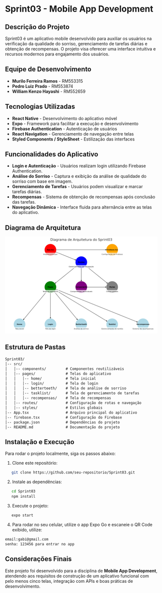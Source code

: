 # Sprint03 - Mobile App Development

## **Descrição do Projeto**
Sprint03 é um aplicativo mobile desenvolvido para auxiliar os usuários na verificação da qualidade do sorriso, gerenciamento de tarefas diárias e obtenção de recompensas. O projeto visa oferecer uma interface intuitiva e recursos modernos para engajamento dos usuários.

## **Equipe de Desenvolvimento**
- **Murilo Ferreira Ramos** - RM553315  
- **Pedro Luiz Prado** - RM553874  
- **William Kenzo Hayashi** - RM552659  

## **Tecnologias Utilizadas**
- **React Native** - Desenvolvimento do aplicativo móvel  
- **Expo** - Framework para facilitar a execução e desenvolvimento  
- **Firebase Authentication** - Autenticação de usuários  
- **React Navigation** - Gerenciamento de navegação entre telas  
- **Styled Components / StyleSheet** - Estilização das interfaces  

## **Funcionalidades do Aplicativo**
- **Login e Autenticação** - Usuários realizam login utilizando Firebase Authentication.
- **Análise do Sorriso** - Captura e exibição da análise de qualidade do sorriso com base em imagem.
- **Gerenciamento de Tarefas** - Usuários podem visualizar e marcar tarefas diárias.
- **Recompensas** - Sistema de obtenção de recompensas após conclusão das tarefas.
- **Navegação Dinâmica** - Interface fluida para alternância entre as telas do aplicativo.

## **Diagrama de Arquitetura**
![Diagrama de Arquitetura](Diagrama.png)

## **Estrutura de Pastas**
```
Sprint03/
│-- src/
│   │-- components/         # Componentes reutilizáveis
│   │-- pages/              # Telas do aplicativo
│   │   │-- home/           # Tela inicial
│   │   │-- login/          # Tela de login
│   │   │-- betterteeth/    # Tela de análise de sorriso
│   │   │-- tasklist/       # Tela de gerenciamento de tarefas
│   │   │-- recompensas/    # Tela de recompensas
│   │-- routes/             # Configuração de rotas e navegação
│   │-- styles/             # Estilos globais
│-- App.tsx                 # Arquivo principal do aplicativo
│-- firebase.tsx            # Configuração do Firebase
│-- package.json            # Dependências do projeto
│-- README.md               # Documentação do projeto
```

## **Instalação e Execução**
Para rodar o projeto localmente, siga os passos abaixo:

1. Clone este repositório:
```bash
   git clone https://github.com/seu-repositorio/Sprint03.git
```
2. Instale as dependências:
```bash
   cd Sprint03
   npm install
```
3. Execute o projeto:
```bash
   expo start
```
4. Para rodar no seu celular, utilize o app Expo Go e escaneie o QR Code exibido, utilize: 

```
email:gabi@gmail.com
senha: 123456 para entrar no app 
```


## **Considerações Finais**
Este projeto foi desenvolvido para a disciplina de **Mobile App Development**, atendendo aos requisitos de construção de um aplicativo funcional com pelo menos cinco telas, integração com APIs e boas práticas de desenvolvimento.
